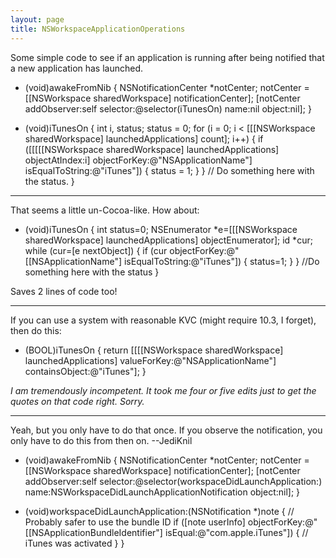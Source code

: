 ```yaml
---
layout: page
title: NSWorkspaceApplicationOperations
---
```




Some simple code to see if an application is running after being notified that a new application has launched.

    

- (void)awakeFromNib
{
    NSNotificationCenter *notCenter;
    notCenter = [[NSWorkspace sharedWorkspace] notificationCenter];
    [notCenter addObserver:self selector:@selector(iTunesOn) name:nil object:nil];
}

- (void)iTunesOn
{
    int i, status;
    status = 0;
    for (i = 0; i < [[[NSWorkspace sharedWorkspace] launchedApplications] count]; i++)
    {
        if ([[[[[NSWorkspace sharedWorkspace] launchedApplications] objectAtIndex:i] objectForKey:@"NSApplicationName"] 
        isEqualToString:@"iTunes"])
        {
            status = 1;
        }
    }
// Do something here with the status.
}



----
That seems a little un-Cocoa-like. How about:
    
- (void)iTunesOn
{
    int status=0;
    NSEnumerator *e=[[[NSWorkspace sharedWorkspace] launchedApplications] objectEnumerator];
    id *cur;
    while (cur=[e nextObject]) {
        if (cur objectForKey:@"[[NSApplicationName"] isEqualToString:@"iTunes"]) {
            status=1;
        }
    }
//Do something here with the status
}

Saves 2 lines of code too!

----

If you can use a system with reasonable KVC (might require 10.3, I forget), then do this:

    
- (BOOL)iTunesOn
{
   return [[[[NSWorkspace sharedWorkspace] launchedApplications] 
                    valueForKey:@"NSApplicationName"] containsObject:@"iTunes"];
}


*I am tremendously incompetent. It took me four or five edits just to get the quotes on that code right. Sorry.*

----
Yeah, but you only have to do that once. If you observe the notification, you only have to do this from then on. --JediKnil
    
- (void)awakeFromNib
{
    NSNotificationCenter *notCenter;
    notCenter = [[NSWorkspace sharedWorkspace] notificationCenter];
    [notCenter addObserver:self selector:@selector(workspaceDidLaunchApplication:) name:NSWorkspaceDidLaunchApplicationNotification object:nil];
}

- (void)workspaceDidLaunchApplication:(NSNotification *)note
{
    // Probably safer to use the bundle ID
    if ([note userInfo] objectForKey:@"[[NSApplicationBundleIdentifier"] isEqual:@"com.apple.iTunes"])
    {
        // iTunes was activated
    }
}

